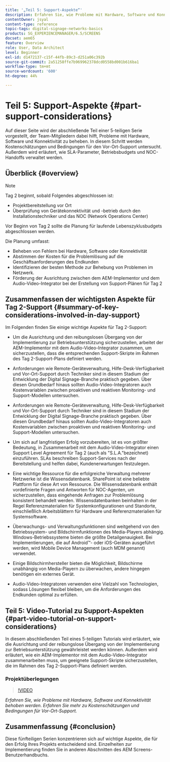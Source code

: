 ```yaml
---
title: '„Teil 5: Support-Aspekte“'
description: Erfahren Sie, wie Probleme mit Hardware, Software und Konnektivität behoben werden. Erfahren Sie mehr zu Kostenschätzungen und Bedingungen für Vor-Ort-Support. Erfahren Sie außerdem, wie SLA-Parameter, Betriebsbudgets und NOC-Handoffs verwaltet werden.
contentOwner: jsyal
content-type: reference
topic-tags: digital-signage-networks-basics
products: SG_EXPERIENCEMANAGER/6.5/SCREENS
docset: aem65
feature: Overview
role: User, Data Architect
level: Beginner
exl-id: d1472137-c15f-44fb-89c3-d251a06c392b
source-git-commit: 2a51258ffe7b969962378dcd0558bd001b616ba1
workflow-type: tm+mt
source-wordcount: '600'
ht-degree: 44%

---
```


# Teil 5: Support-Aspekte {#part-support-considerations}

Auf dieser Seite wird der abschließende Teil einer 5-teiligen Serie vorgestellt, der Team-Mitgliedern dabei hilft, Probleme mit Hardware, Software und Konnektivität zu beheben. In diesem Schritt werden Kostenschätzungen und Bedingungen für den Vor-Ort-Support untersucht. Außerdem wird erläutert, wie SLA-Parameter, Betriebsbudgets und NOC-Handoffs verwaltet werden.

## Überblick {#overview}

>[!NOTE]
>
>Tag 2 beginnt, sobald Folgendes abgeschlossen ist:
>
>* Projektbereitstellung vor Ort
>* Überprüfung von Gerätekonnektivität und -betrieb durch den Installationstechniker und das NOC (Network Operations Center)
>
>Vor Beginn von Tag 2 sollte die Planung für laufende Lebenszyklusbudgets abgeschlossen werden.

Die Planung umfasst:

* Beheben von Fehlern bei Hardware, Software oder Konnektivität
* Abstimmen der Kosten für die Problemlösung auf die Geschäftsanforderungen des Endkunden
* Identifizieren der besten Methode zur Behebung von Problemen im Netzwerk.
* Förderung der Ausrichtung zwischen dem AEM-Implementor und dem Audio-Video-Integrator bei der Erstellung von Support-Plänen für Tag 2

## Zusammenfassen der wichtigsten Aspekte für Tag 2-Support {#summary-of-key-considerations-involved-in-day-support}

Im Folgenden finden Sie einige wichtige Aspekte für Tag 2-Support:

* Um die Ausrichtung und den reibungslosen Übergang von der Implementierung zur Betriebsunterstützung sicherzustellen, arbeitet der AEM-Implementor mit dem Audio-Video-Integrator zusammen, um sicherzustellen, dass die entsprechenden Support-Skripte im Rahmen des Tag 2-Support-Plans definiert werden.
* Anforderungen wie Remote-Geräteverwaltung, Hilfe-Desk-Verfügbarkeit und Vor-Ort-Support durch Techniker sind in diesem Stadium der Entwicklung der Digital Signage-Branche praktisch gegeben. Über diesen Grundbedarf hinaus sollten Audio-Video-Integratoren auch Kostenvariablen zwischen proaktiven und reaktiven Monitoring- und Support-Modellen untersuchen.

* Anforderungen wie Remote-Geräteverwaltung, Hilfe-Desk-Verfügbarkeit und Vor-Ort-Support durch Techniker sind in diesem Stadium der Entwicklung der Digital Signage-Branche praktisch gegeben. Über diesen Grundbedarf hinaus sollten Audio-Video-Integratoren auch Kostenvariablen zwischen proaktiven und reaktiven Monitoring- und Support-Modellen untersuchen.
* Um sich auf langfristigen Erfolg vorzubereiten, ist es von größter Bedeutung, in Zusammenarbeit mit dem Audio-Video-Integrator einen Support Level Agreement für Tag 2 (auch als &quot;S.L.A.&quot;bezeichnet) einzuführen. SLAs beschreiben Support-Services nach der Bereitstellung und helfen dabei, Kundenerwartungen festzulegen.
* Eine wichtige Ressource für die erfolgreiche Verwaltung mehrerer Netzwerke ist die Wissensdatenbank. SharePoint ist eine beliebte Plattform für diese Art von Ressource. Die Wissensdatenbank enthält vordefinierte Fragen und Antworten für NOC-Agenten, um sicherzustellen, dass eingehende Anfragen zur Problemlösung konsistent behandelt werden. Wissensdatenbanken beinhalten in der Regel Referenzmaterialien für Systemkonfigurationen und Standorte, einschließlich Arbeitsblättern für Hardware und Referenzmaterialien für Systemsoftware.
* Überwachungs- und Verwaltungsfunktionen sind weitgehend von den Betriebssystem- und Bildschirmfunktionen des Media-Players abhängig. Windows-Betriebssysteme bieten die größte Detailgenauigkeit. Bei Implementierungen, die auf Android™- oder iOS-Geräten ausgeführt werden, wird Mobile Device Management (auch MDM genannt) verwendet.
* Einige Bildschirmhersteller bieten die Möglichkeit, Bildschirme unabhängig von Media-Playern zu überwachen, andere hingegen benötigen ein externes Gerät.
* Audio-Video-Integratoren verwenden eine Vielzahl von Technologien, sodass Lösungen flexibel bleiben, um die Anforderungen des Endkunden optimal zu erfüllen.

## Teil 5: Video-Tutorial zu Support-Aspekten {#part-video-tutorial-on-support-considerations}

In diesem abschließenden Teil eines 5-teiligen Tutorials wird erläutert, wie die Ausrichtung und der reibungslose Übergang von der Implementierung zur Betriebsunterstützung gewährleistet werden können. Außerdem wird erläutert, wie ein AEM-Implementor mit dem Audio-Video-Integrator zusammenarbeiten muss, um geeignete Support-Skripte sicherzustellen, die im Rahmen des Tag 2-Support-Plans definiert werden.

### Projektüberlegungen

>[!VIDEO](https://video.tv.adobe.com/v/28383)

*Erfahren Sie, wie Probleme mit Hardware, Software und Konnektivität behoben werden. Erfahren Sie mehr zu Kostenschätzungen und Bedingungen für Vor-Ort-Support.*

## Zusammenfassung {#conclusion}

Diese fünfteiligen Serien konzentrieren sich auf wichtige Aspekte, die für den Erfolg Ihres Projekts entscheidend sind. Einzelheiten zur Implementierung finden Sie in anderen Abschnitten des AEM Screens-Benutzerhandbuchs.

